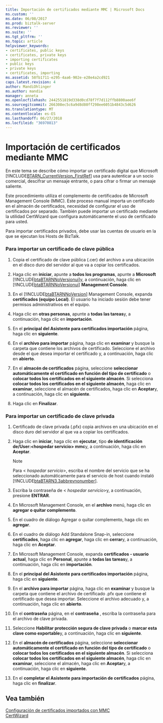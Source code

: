 ```yaml
---
title: Importación de certificados mediante MMC | Microsoft Docs
ms.custom: ''
ms.date: 06/08/2017
ms.prod: biztalk-server
ms.reviewer: ''
ms.suite: ''
ms.tgt_pltfrm: ''
ms.topic: article
helpviewer_keywords:
- certificates, public keys
- certificates, private keys
- importing certificates
- public keys
- private keys
- certificates, importing
ms.assetid: 58fb1711-e295-4aa6-902e-e28e4a2cd921
caps.latest.revision: 4
author: MandiOhlinger
ms.author: mandia
manager: anneta
ms.openlocfilehash: 2442551819d338d0cd78f7f7d112ffb8800aee6f
ms.sourcegitcommit: 266308ec5c6a9d8d80ff298ee6051b4843c5d626
ms.translationtype: MT
ms.contentlocale: es-ES
ms.lasthandoff: 06/27/2018
ms.locfileid: "36970813"
---
```

# <a name="importing-certificates-using-mmc"></a>Importación de certificados mediante MMC
En este tema se describe cómo importar un certificado digital que Microsoft [!INCLUDE[BTARN_CurrentVersion_FirstRef](../../includes/btarn-currentversion-firstref-md.md)] usa para autenticar a un socio comercial, descifrar un mensaje entrante, o para cifrar o firmar un mensaje saliente.  
  
 Este procedimiento utiliza el complemento de certificados de Microsoft Management Console (MMC). Este proceso manual importa un certificado en el almacén de certificados, necesidad de configurar el uso de certificados por separado. También puede importar un certificado mediante la utilidad CertWizard que configura automáticamente el uso de certificado para usted.  
  
 Para importar certificados privados, debe usar las cuentas de usuario en la que se ejecutan los Hosts de BizTalk.  
  
### <a name="to-import-a-public-key-certificate"></a>Para importar un certificado de clave pública  
  
1. Copia el certificado de clave pública (.cer) del archivo a una ubicación en el disco duro del servidor al que va a copiar los certificados.  
  
2. Haga clic en **iniciar**, apunte a **todos los programas**, apunte a **Microsoft** [!INCLUDE[btaBTARNNoVersionui](../../includes/btabtarnnoversionui-md.md)]y, a continuación, haga clic en [!INCLUDE[btaBTARNNoVersionui](../../includes/btabtarnnoversionui-md.md)] **Management Console**.  
  
3. En el [!INCLUDE[btaBTARNNoVersion](../../includes/btabtarnnoversion-md.md)] Management Console, expanda **certificados (equipo Local)**. El usuario ha iniciado sesión debe tener permisos administrativos en el equipo.  
  
4. Haga clic en **otras personas**, apunte a **todas las tareas**y, a continuación, haga clic en **importación**.  
  
5. En el **principal del Asistente para certificados importación** página, haga clic en **siguiente**.  
  
6. En el **archivo para importar** página, haga clic en **examinar** y busque la carpeta que contiene los archivos de certificado. Seleccione el archivo desde el que desea importar el certificado y, a continuación, haga clic en **abierto**.  
  
7. En el **almacén de certificados** página, seleccione **seleccionar automáticamente el certificado en función del tipo de certificado** o **colocar todos los certificados en el siguiente almacén**. Si selecciona **colocar todos los certificados en el siguiente almacén**, haga clic en **examinar**, seleccione el almacén de certificados, haga clic en **Aceptar**y, a continuación, haga clic en **siguiente**.  
  
8. Haga clic en **Finalizar**.  
  
### <a name="to-import-a-private-key-certificate"></a>Para importar un certificado de clave privada  
  
1. Certificado de clave privada (.pfx) copia archivos en una ubicación en el disco duro del servidor al que va a copiar los certificados.  
  
2. Haga clic en **iniciar**, haga clic en **ejecutar**, tipo **de identificación de/User:\<hospedar servicio\> mmc**y, a continuación, haga clic en **Aceptar**.  
  
   > [!NOTE]
   >  Para \< *hospedar servicio*\>, escriba el nombre del servicio que se ha seleccionado automáticamente para el servicio de host cuando instaló [!INCLUDE[btaBTARN3.3abbrevnonumber](../../includes/btabtarn3-3abbrevnonumber-md.md)].  
  
3. Escriba la contraseña de \< *hospedar servicio*\>y, a continuación, presione **ENTRAR**.  
  
4. En Microsoft Management Console, en el **archivo** menú, haga clic en **agregar o quitar complemento**.  
  
5. En el cuadro de diálogo Agregar o quitar complemento, haga clic en **agregar**.  
  
6. En el cuadro de diálogo Add Standalone Snap-in, seleccione **certificados**, haga clic en **agregar**, haga clic en **cerrar**y, a continuación, haga clic en **Aceptar**.  
  
7. En Microsoft Management Console, expanda **certificados - usuario actual**, haga clic en **Personal**, apunte a **todas las tareas**y, a continuación, haga clic en **importación**.  
  
8. En el **principal del Asistente para certificados importación** página, haga clic en **siguiente**.  
  
9. En el **archivo para importar** página, haga clic en **examinar** y busque la carpeta que contiene el archivo de certificado .pfx que contiene el certificado que desea importar. Seleccione el archivo adecuado y, a continuación, haga clic en **abierto**.  
  
10. En el **contraseña** página, en el **contraseña** , escriba la contraseña para el archivo de clave privada.  
  
11. Seleccione **Habilitar protección segura de clave privada** o **marcar esta clave como exportable**y, a continuación, haga clic en **siguiente**.  
  
12. En el **almacén de certificados** página, seleccione **seleccionar automáticamente el certificado en función del tipo de certificado** o **colocar todos los certificados en el siguiente almacén**. Si selecciona **colocar todos los certificados en el siguiente almacén**, haga clic en **examinar**, seleccione el almacén, haga clic en **Aceptar**y, a continuación, haga clic en **siguiente**.  
  
13. En el **completar el Asistente para importación de certificados** página, haga clic en **finalizar**.  
  
## <a name="see-also"></a>Vea también  
 [Configuración de certificados importados con MMC](../../adapters-and-accelerators/accelerator-rosettanet/configuring-certificates-imported-using-mmc.md)   
 [CertWizard](../../adapters-and-accelerators/accelerator-rosettanet/certwizard.md)